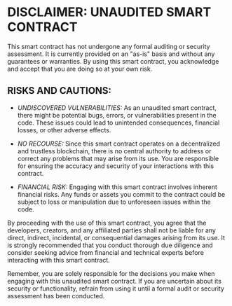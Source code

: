 # DISCLAIMER: UNAUDITED SMART CONTRACT

This smart contract has not undergone any formal auditing or security assessment. It is currently provided on an "as-is" basis and without any guarantees or warranties. By using this smart contract, you acknowledge and accept that you are doing so at your own risk.

## RISKS AND CAUTIONS:

- *UNDISCOVERED VULNERABILITIES:* As an unaudited smart contract, there might be potential bugs, errors, or vulnerabilities present in the code. These issues could lead to unintended consequences, financial losses, or other adverse effects.

- *NO RECOURSE:* Since this smart contract operates on a decentralized and trustless blockchain, there is no central authority to address or correct any problems that may arise from its use. You are responsible for ensuring the accuracy and security of your interactions with this contract.

- *FINANCIAL RISK:* Engaging with this smart contract involves inherent financial risks. Any funds or assets you commit to the contract could be subject to loss or manipulation due to unforeseen issues within the code.

By proceeding with the use of this smart contract, you agree that the developers, creators, and any affiliated parties shall not be liable for any direct, indirect, incidental, or consequential damages arising from its use. It is strongly recommended that you conduct thorough due diligence and consider seeking advice from financial and technical experts before interacting with this smart contract.

Remember, you are solely responsible for the decisions you make when engaging with this unaudited smart contract. If you are uncertain about its security or functionality, refrain from using it until a formal audit or security assessment has been conducted.
